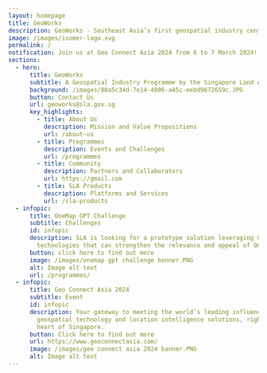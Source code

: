 ```yaml
---
layout: homepage
title: GeoWorks
description: GeoWorks - Southeast Asia’s first geospatial industry centre
image: /images/isomer-logo.svg
permalink: /
notification: Join us at Geo Connect Asia 2024 from 6 to 7 March 2024!
sections:
  - hero:
      title: GeoWorks
      subtitle: A Geospatial Industry Programme by the Singapore Land Authority
      background: /images/80a5c34d-7e14-4006-a45c-eebd9672659c.JPG
      button: Contact Us
      url: geoworks@sla.gov.sg
      key_highlights:
        - title: About Us
          description: Mission and Value Propositions
          url: /about-us
        - title: Programmes
          description: Events and Challenges
          url: /programmes
        - title: Community
          description: Partners and Collaborators
          url: https://gmail.com
        - title: SLA Products
          description: Platforms and Services
          url: /sla-products
  - infopic:
      title: OneMap GPT Challenge
      subtitle: Challenges
      id: infopic
      description: SLA is looking for a prototype solution leveraging Generative AI
        technologies that can strengthen the relevance and appeal of OneMap.
      button: click here to find out more
      image: /images/onemap gpt challenge banner.PNG
      alt: Image alt text
      url: /programmes/
  - infopic:
      title: Geo Connect Asia 2024
      subtitle: Event
      id: infopic
      description: Your gateway to meeting the world’s leading influencers in
        geospatial technology and location intelligence solutions, right at the
        heart of Singapore.
      button: Click here to find out more
      url: https://www.geoconnectasia.com/
      image: /images/geo connect asia 2024 banner.PNG
      alt: Image alt text
---
```

